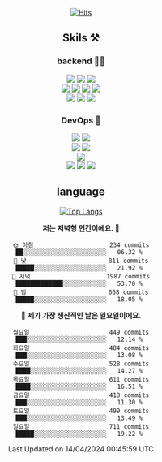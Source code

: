 <div align="center">

[![Hits](https://hits.seeyoufarm.com/api/count/incr/badge.svg?url=https%3A%2F%2Fgithub.com%2Fzxcv9203%2Fhit-counter&count_bg=%23FF7272&title_bg=%23324C2E&icon=codeigniter.svg&icon_color=%23DD5B5B&title=%EB%B0%A9%EB%AC%B8%EC%9E%90&edge_flat=false)](https://hits.seeyoufarm.com)
  
## Skils ⚒️
### backend 🧑‍💻
  
<img src="https://img.shields.io/badge/Java-FF6600?style=flat-square&logo=buymeacoffee&logoColor=white"/>
<img src="https://img.shields.io/badge/Go-0099FF?style=flat-square&logo=go&logoColor=white"/>
<img src="https://img.shields.io/badge/Kotlin-7F52FF?style=flat-square&logo=kotlin&logoColor=white"/>
  
  
<br />
  
<img src="https://img.shields.io/badge/Spring-339933?style=flat-square&logo=Spring&logoColor=white"/>
<img src="https://img.shields.io/badge/Spring Boot-339933?style=flat-square&logo=Spring Boot&logoColor=white"/>
<img src="https://img.shields.io/badge/Spring Security-339933?style=flat-square&logo=Spring Security&logoColor=white"/>
  
<img src="https://img.shields.io/badge/Spring Data JPA-339933?style=flat-square&logo=Hibernate&logoColor=white"/>

<br />
  
  <img src="https://img.shields.io/badge/mysql-0099FF?style=flat-square&logo=mysql&logoColor=white"/>
  <img src="https://img.shields.io/badge/mariadb-0099FF?style=flat-square&logo=mariadb&logoColor=white"/>
  <img src="https://img.shields.io/badge/mongoDB-47A248?style=flat-square&logo=mongodb&logoColor=white"/>
  
  
### DevOps 🚀
  
  <img src="https://img.shields.io/badge/docker-2496ED?style=flat-square&logo=docker&logoColor=white"/>
  <img src="https://img.shields.io/badge/kubernetes-326CE5?style=flat-square&logo=kubernetes&logoColor=white"/>
  
  <br />
  
  <img src="https://img.shields.io/badge/Github Actions-2088FF?style=flat-square&logo=githubactions&logoColor=white"/>
  <img src="https://img.shields.io/badge/Jenkins-D24939?style=flat-square&logo=jenkins&logoColor=white"/>
  
  
  <br />
  <img src="https://img.shields.io/badge/terraform-7B42BC?style=flat-square&logo=terraform&logoColor=white"/>
  
  <br />
  <img src="https://img.shields.io/badge/Amazon AWS-232F3E?style=flat-square&logo=Amazon AWS&logoColor=white"/>

  <img src="https://img.shields.io/badge/GCP-4285F4?style=flat-square&logo=googlecloud&logoColor=white"/>
  <img src="https://img.shields.io/badge/NCP-03C75A?style=flat-square&logo=naver&logoColor=white"/>
  
  
## language

[![Top Langs](https://github-readme-stats.vercel.app/api/top-langs/?username=zxcv9203&hide=html&exclude_repo=zxcv9203.github.io,golB&theme=grate-gatsby)](https://github.com/zxcv9203/github-readme-stats)
  
<!--START_SECTION:waka-->
**저는 저녁형 인간이에요. 🦉** 

```text
🌞 아침                     234 commits         ██░░░░░░░░░░░░░░░░░░░░░░░   06.32 % 
🌆 낮　                     811 commits         █████░░░░░░░░░░░░░░░░░░░░   21.92 % 
🌃 저녁                     1987 commits        █████████████░░░░░░░░░░░░   53.70 % 
🌙 밤　                     668 commits         █████░░░░░░░░░░░░░░░░░░░░   18.05 % 
```
📅 **제가 가장 생산적인 날은 일요일이에요.** 

```text
월요일                      449 commits         ███░░░░░░░░░░░░░░░░░░░░░░   12.14 % 
화요일                      484 commits         ███░░░░░░░░░░░░░░░░░░░░░░   13.08 % 
수요일                      528 commits         ████░░░░░░░░░░░░░░░░░░░░░   14.27 % 
목요일                      611 commits         ████░░░░░░░░░░░░░░░░░░░░░   16.51 % 
금요일                      418 commits         ███░░░░░░░░░░░░░░░░░░░░░░   11.30 % 
토요일                      499 commits         ███░░░░░░░░░░░░░░░░░░░░░░   13.49 % 
일요일                      711 commits         █████░░░░░░░░░░░░░░░░░░░░   19.22 % 
```



 Last Updated on 14/04/2024 00:45:59 UTC
<!--END_SECTION:waka-->
  
</div>

